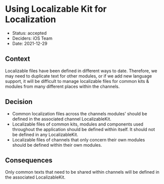 # Using Localizable Kit for Localization

* Status: accepted
* Deciders: iOS Team
* Date: 2021-12-29

## Context

Localizable files have been defined in different ways to date. Therefore, we may need to duplicate text for other modules, or if we add new language support, it will be difficult to manage localizable files for common kits & modules from many different places within the channels.

## Decision

* Common localization files across the channels modules' should be defined in the associated channel LocalizableKit.
* Localizable files of common kits, modules and components used throughout the application should be defined within itself. It should not be defined in any LocalizableKit.
* Localizable files of channels that only concern their own modules should be defined within their own modules.

## Consequences

Only common texts that need to be shared within channels will be defined in the associated LocalizableKit.
